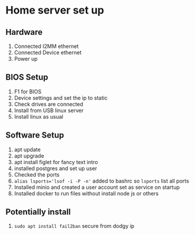 # Home server set up

## Hardware

1. Connected I2MM ethernet
2. Connected Device ethernet
3. Power up

## BIOS Setup

1. F1 for BIOS
2. Device settings and set the ip to static
3. Check drives are connected
4. Install from USB linux server
5. Install linux as usual

## Software Setup

1. apt update
2. apt upgrade
3. apt install figlet for fancy text intro
4. installed postgres and set up user 
5. Checked the ports
6. `alias lsports='lsof -i -P -n'` added to bashrc so `lsports` list all ports
7. Installed minio and created a user account set as service on startup
8. Installed docker to run files without install node js or others

## Potentially install

1. `sudo apt install fail2ban` secure from dodgy ip